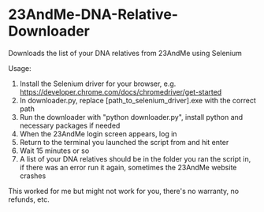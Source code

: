 # 23AndMe-DNA-Relative-Downloader
 Downloads the list of your DNA relatives from 23AndMe using Selenium

Usage:
1. Install the Selenium driver for your browser, e.g. https://developer.chrome.com/docs/chromedriver/get-started
2. In downloader.py, replace [path_to_selenium_driver].exe with the correct path
3. Run the downloader with "python downloader.py", install python and necessary packages if needed
4. When the 23AndMe login screen appears, log in
5. Return to the terminal you launched the script from and hit enter
6. Wait 15 minutes or so
7. A list of your DNA relatives should be in the folder you ran the script in, if there was an error run it again, sometimes the 23AndMe website crashes


This worked for me but might not work for you, there's no warranty, no refunds, etc.